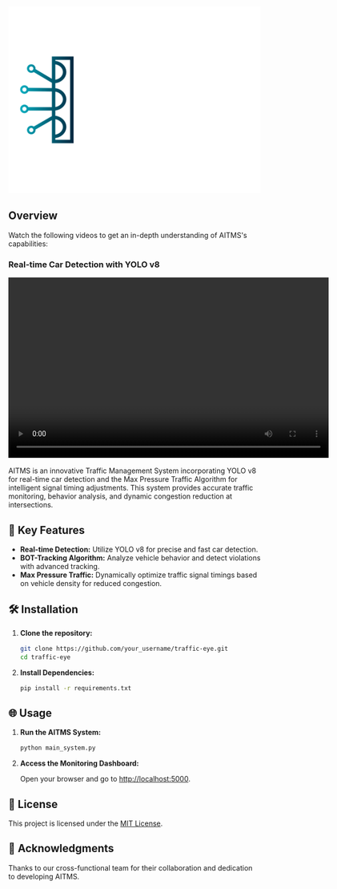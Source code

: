 

<p align="center">
  <img src="AI-04.svg" alt="TrafficEye Logo">
</p>

## Overview

Watch the following videos to get an in-depth understanding of AITMS's capabilities:

### Real-time Car Detection with YOLO v8

<video width="640" height="360" controls>
  <source src="bandicam 2024-01-07 02-56-44-211.mp4.mp4" type="video/mp4">
  Your browser does not support the video tag.
</video>



AITMS is an innovative Traffic Management System incorporating YOLO v8 for real-time car detection and the Max Pressure Traffic Algorithm for intelligent signal timing adjustments. This system provides accurate traffic monitoring, behavior analysis, and dynamic congestion reduction at intersections.

## 🚀 Key Features

- **Real-time Detection:** Utilize YOLO v8 for precise and fast car detection.
- **BOT-Tracking Algorithm:** Analyze vehicle behavior and detect violations with advanced tracking.
- **Max Pressure Traffic:** Dynamically optimize traffic signal timings based on vehicle density for reduced congestion.

## 🛠️ Installation

1. **Clone the repository:**

    ```bash
    git clone https://github.com/your_username/traffic-eye.git
    cd traffic-eye
    ```

2. **Install Dependencies:**

    ```bash
    pip install -r requirements.txt
    ```

## 🌐 Usage

1. **Run the AITMS System:**

    ```bash
    python main_system.py
    ```

2. **Access the Monitoring Dashboard:**

    Open your browser and go to [http://localhost:5000](http://localhost:5000).



## 📜 License

This project is licensed under the [MIT License](LICENSE).

## 🙌 Acknowledgments

Thanks to our cross-functional team for their collaboration and dedication to developing AITMS.




